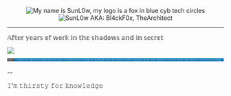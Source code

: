 <!--
**SunL0w/SunL0w** is my ✨ profile presentation ✨ repository.
-->

<p align="center">
<img src="https://github.com/SunL0w/SunL0w/blob/main/.SunL0w.png" alt="My name is SunL0w, my logo is a fox in blue cyb tech circles"/>
<img src="https://img.shields.io/badge/AKA%20%3A-Bl4ckF0x%2C%20TheArchitect-blue" alt="SunL0w AKA:  Bl4ckF0x, TheArchitect"/>
</p>

---


𝔸𝕗𝕥𝕖𝕣 𝕪𝕖𝕒𝕣𝕤 𝕠𝕗 𝕨𝕠𝕣𝕜 𝕚𝕟 𝕥𝕙𝕖 𝕤𝕙𝕒𝕕𝕠𝕨𝕤 𝕒𝕟𝕕 𝕚𝕟 𝕤𝕖𝕔𝕣𝕖𝕥

<a href="https://www.facebook.com/groups/whackersassociation/" alt="WHA Link">
<img src="https://img.shields.io/badge/JOIN%20%3A-World's%20Hackers%20Association%20--%20WHA-blue" /></a>
<img src="https://github.com/SunL0w/SunL0w/blob/main/.SunL0w-Skills.svg" alt="My skills: Cybersecurity, Telecommunications, Electronics basics, Embedded systems, Smartphones, Building SP custom Rom, GNU/Linux, BSD, Programming, Design, UI/UX, Algorithms, Sys Admin, DevOps, Web3, And more. I'm thirsty for knowledge"/>

--

𝙸'𝚖 𝚝𝚑𝚒𝚛𝚜𝚝𝚢 𝚏𝚘𝚛 𝚔𝚗𝚘𝚠𝚕𝚎𝚍𝚐𝚎

</p>
